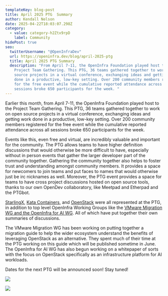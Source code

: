 ```yaml
---
templateKey: blog-post
title: April 2025 PTG  Summary
author: Kendall Nelson
date: 2025-04-22T18:03:07.298Z
category:
  - value: category-h2Ztx9rpD
    label: Community
hidePost: true
seo:
  twitterUsername: "@OpenInfraDev"
  url: https://openinfra.dev/blog/april-2025-ptg
  title: April 2025 PTG Summary
  description: "From April 7-11, the OpenInfra Foundation played host to the
    Project Team Gathering. This PTG, 36 teams gathered together to work on open
    source projects in a virtual conference, exchanging ideas and getting work
    done in a productive, low-key setting. Over 200 community members registered
    for the free event while the cumulative reported attendance across all
    sessions broke 650 participants for the week. "
---
```

Earlier this month, from April 7-11, the OpenInfra Foundation played host to the Project Team Gathering. This PTG, 36 teams gathered together to work on open source projects in a virtual conference, exchanging ideas and getting work done in a productive, low-key setting. Over 200 community members registered for the free event while the cumulative reported attendance across all sessions broke 650 participants for the week.

Events like this, even free and virtual, are incredibly valuable and important for the community. The PTG allows teams to have higher definition discussions that would otherwise be more difficult to have, especially without in person events that gather the larger developer part of the community together. Gathering the community together also helps to foster trust and understanding amongst community members. It provides a space for newcomers to join teams and put faces to names that would otherwise just be irc nicknames as well. Moreover, the PTG event provides a space for teams to have cross project discussions hosted on open source tools, thanks to our own OpenDev collaboratory, like Meetpad and Etherpad and the PTGbot.

[StarlingX](https://www.starlingx.io/blog/starlingx-vptg-april-2025-recap/), [Kata Containers](https://katacontainers.io/blog/kata-community-ptg-updates-april-2025/), and [OpenStack](https://www.openstack.org/blog/openstack-at-the-april-2025-ptg-all-things-epoxy-flamingo/) were all represented at the PTG, in addition to top level OpenInfra Working Groups like the [VMware Migration WG and the OpenInfra for AI WG](https://openinfra.org/blog/vmware-ai-working-groups-ptg). All of which have put together their own summaries of discussions. 

The VMware Migration WG has been working on putting together a migration guide to help the wider ecosystem understand the benefits of leveraging OpenStack as an alternative. They spent much of their time at the PTG working on this guide which will be published sometime in June. The OpenInfra for AI WG has also begun working on a whitepaper of sorts with the focus on OpenStack specifically as an infrastructure platform for AI workloads. 

Dates for the next PTG will be announced soon! Stay tuned!

![](/img/os_tc1.png)

![](/img/screenshot-from-2025-04-09-10-07-43.png)